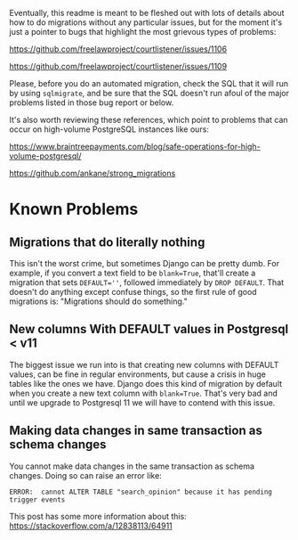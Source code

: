 Eventually, this readme is meant to be fleshed out with lots of details about
how to do migrations without any particular issues, but for the moment it's 
just a pointer to bugs that highlight the most grievous types of problems:

https://github.com/freelawproject/courtlistener/issues/1106

https://github.com/freelawproject/courtlistener/issues/1109

Please, before you do an automated migration, check the SQL that it will run by
using `sqlmigrate`, and be sure that the SQL doesn't run afoul of the major
problems listed in those bug report or below.

It's also worth reviewing these references, which point to problems that can 
occur on high-volume PostgreSQL instances like ours:

https://www.braintreepayments.com/blog/safe-operations-for-high-volume-postgresql/

https://github.com/ankane/strong_migrations


# Known Problems

## Migrations that do literally nothing

This isn't the worst crime, but sometimes Django can be pretty dumb. For 
example, if you convert a text field to be `blank=True`, that'll create a 
migration that sets `DEFAULT=''`, followed immediately by `DROP DEFAULT`. That
doesn't do anything except confuse things, so the first rule of good migrations
is: "Migrations should do something."


## New columns With DEFAULT values in Postgresql < v11 

The biggest issue we run into is that creating new columns with DEFAULT values, 
can be fine in regular environments, but cause a crisis in huge tables like the
ones we have. Django does this kind of migration by default when you create a 
new text column with `blank=True`. That's very bad and until we upgrade to 
Postgresql 11 we will have to contend with this issue.


## Making data changes in same transaction as schema changes

You cannot make data changes in the same transaction as schema changes. Doing 
so can raise an error like:

    ERROR:  cannot ALTER TABLE "search_opinion" because it has pending trigger events

This post has some more information about this: https://stackoverflow.com/a/12838113/64911




